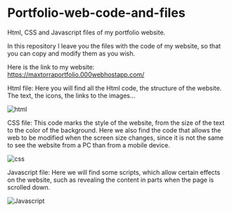 # Portfolio-web-code-and-files
Html, CSS and Javascript files of my portfolio website.

In this repository I leave you the files with the code of my website, so that you can copy and modify them as you wish.

Here is the link to my website: https://maxtorraportfolio.000webhostapp.com/


Html file: Here you will find all the Html code, the structure of the website. The text, the icons, the links to the images...

![html](https://user-images.githubusercontent.com/109109176/181376866-b3ad5364-af6a-4baa-871a-d7f4c04aea7c.PNG)


CSS file: This code marks the style of the website, from the size of the text to the color of the background. Here we also find the code that allows the web to be modified when the screen size changes, since it is not the same to see the website from a PC than from a mobile device.

![css](https://user-images.githubusercontent.com/109109176/181376918-25b175a7-6bb3-485d-aabb-9d6f10566f81.PNG)


Javascript file: Here we will find some scripts, which allow certain effects on the website, such as revealing the content in parts when the page is scrolled down.

![Javascript](https://user-images.githubusercontent.com/109109176/181376973-c0e042b7-b7f2-41a6-ac15-9f95cb0889e1.PNG)
